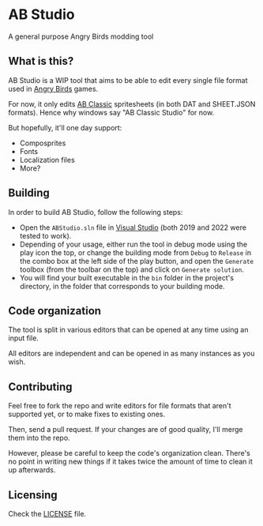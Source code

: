 # AB Studio
A general purpose Angry Birds modding tool

## What is this?
AB Studio is a WIP tool that aims to be able to edit every single file format used in [Angry Birds](https://wikipedia.org/wiki/Angry_Birds) games.

For now, it only edits [AB Classic](https://en.wikipedia.org/wiki/Angry_Birds_(video_game)) spritesheets (in both DAT and SHEET.JSON formats).
Hence why windows say "AB Classic Studio" for now.

But hopefully, it'll one day support:
* Composprites
* Fonts
* Localization files
* More?

## Building

In order to build AB Studio, follow the following steps:
* Open the ``ABStudio.sln`` file in [Visual Studio](https://visualstudio.microsoft.com/) (both 2019 and 2022 were tested to work).
* Depending of your usage, either run the tool in debug mode using the play icon the top, or change the building mode from ``Debug`` to ``Release`` in the combo box at the left side of the play button, and open the ``Generate`` toolbox (from the toolbar on the top) and click on ``Generate solution``.
* You will find your built executable in the ``bin`` folder in the project's directory, in the folder that corresponds to your building mode.

## Code organization

The tool is split in various editors that can be opened at any time using an input file.

All editors are independent and can be opened in as many instances as you wish.

## Contributing

Feel free to fork the repo and write editors for file formats that aren't supported yet, or to make fixes to existing ones.

Then, send a pull request. If your changes are of good quality, I'll merge them into the repo.

However, please be careful to keep the code's organization clean. There's no point in writing new things if it takes twice the amount of time to clean it up afterwards.

## Licensing
Check the [LICENSE](https://github.com/giroletm/ABStudio/blob/main/LICENSE) file.

